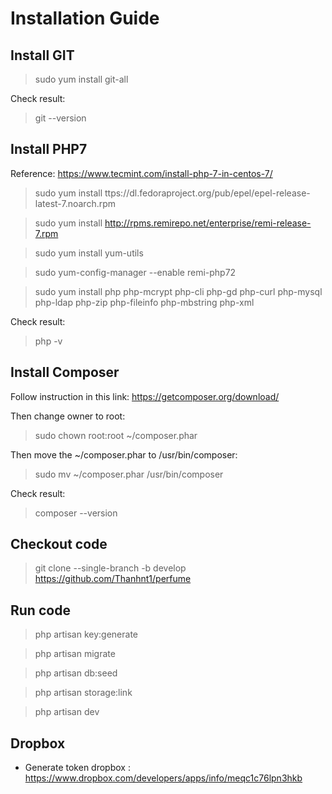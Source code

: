 # Installation Guide

## Install GIT

> sudo yum install git-all

Check result:

> git --version

## Install PHP7

Reference: https://www.tecmint.com/install-php-7-in-centos-7/

> sudo yum install ttps://dl.fedoraproject.org/pub/epel/epel-release-latest-7.noarch.rpm

> sudo yum install http://rpms.remirepo.net/enterprise/remi-release-7.rpm

> sudo yum install yum-utils

> sudo yum-config-manager --enable remi-php72

> sudo yum install php php-mcrypt php-cli php-gd php-curl php-mysql php-ldap php-zip php-fileinfo php-mbstring php-xml

Check result:

> php -v

## Install Composer

Follow instruction in this link: https://getcomposer.org/download/

Then change owner to root:

> sudo chown root:root ~/composer.phar

Then move the ~/composer.phar to /usr/bin/composer:

> sudo mv ~/composer.phar /usr/bin/composer

Check result:

> composer --version

## Checkout code

> git clone --single-branch -b develop https://github.com/Thanhnt1/perfume

## Run code
> php artisan key:generate

> php artisan migrate

> php artisan db:seed

> php artisan storage:link

> php artisan dev

## Dropbox

- Generate token dropbox : https://www.dropbox.com/developers/apps/info/meqc1c76lpn3hkb


